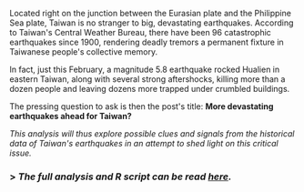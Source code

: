 Located right on the junction between the Eurasian plate and the Philippine Sea plate, Taiwan is no stranger to big, devastating earthquakes. According to Taiwan's Central Weather Bureau, there have been 96 catastrophic earthquakes since 1900, rendering deadly tremors a permanent fixture in Taiwanese people's collective memory.

In fact, just this February, a magnitude 5.8 earthquake rocked Hualien in eastern Taiwan, along with several strong aftershocks, killing more than a dozen people and leaving dozens more trapped under crumbled buildings.

The pressing question to ask is then the post's title: **More devastating earthquakes ahead for Taiwan?**

*This analysis will thus explore possible clues and signals from the historical data of Taiwan's earthquakes in an attempt to shed light on this critical issue.*

### > *The full analysis and R script can be read [here](https://roywangtw.github.io/files/2018-02-11-Predicting-Taipei-City-Housing-Prices.nb.html).*
